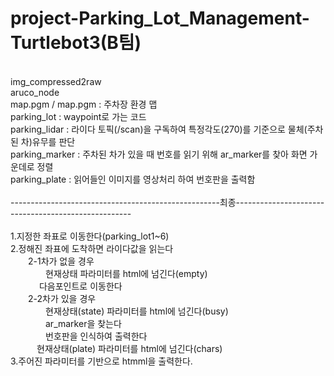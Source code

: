 # project-Parking_Lot_Management-Turtlebot3(B팀)
<br/>
img_compressed2raw<br/>
aruco_node<br/>
map.pgm / map.pgm : 주차장 환경 맵<br/>
parking_lot : waypoint로 가는 코드<br/>
parking_lidar : 라이다 토픽(/scan)을 구독하여 특정각도(270)를 기준으로 물체(주차된 차)유무를 판단<br/>
parking_marker : 주차된 차가 있을 때 번호를 읽기 위해 ar_marker를 찾아 화면 가운데로 정렬<br/>
parking_plate : 읽어들인 이미지를 영상처리 하여 번호판을 출력함<br/>
<br/>
----------------------------------------------------최종----------------------------------------------------<br/>
<br/>
1.지정한 좌표로 이동한다(parking_lot1~6)<br/>
2.정해진 좌표에 도착하면 라이다값을 읽는다<br/>
  2-1차가 없을 경우<br/>
    현재상태 파라미터를 html에 넘긴다(empty)<br/>
    다음포인트로 이동한다<br/>
  2-2차가 있을 경우<br/>
    현재상태(state) 파라미터를 html에 넘긴다(busy)<br/>
    ar_marker을 찾는다<br/>
    번호판을 인식하여 출력한다<br/>
   현재상태(plate) 파라미터를 html에 넘긴다(chars)<br/>
3.주어진 파라미터를 기반으로 htmml을 출력한다.<br/>
    
